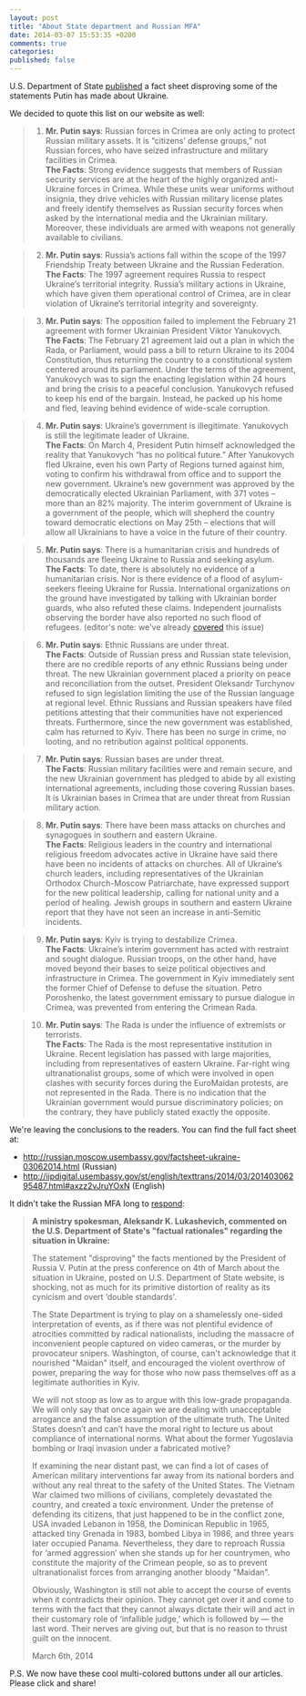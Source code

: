 ```yaml
---
layout: post
title: "About State department and Russian MFA"
date: 2014-03-07 15:53:35 +0200
comments: true
categories:
published: false
---
```

U.S. Department of State [published](http://russian.moscow.usembassy.gov/factsheet-ukraine-03062014.html) a fact sheet disproving some of the statements Putin has made about Ukraine.

We decided to quote this list on our website as well:

>1. **Mr. Putin says**: Russian forces in Crimea are only acting to protect Russian military assets. It is “citizens’ defense groups,” not Russian forces, who have seized infrastructure and military facilities in Crimea.  
**The Facts**: Strong evidence suggests that members of Russian security services are at the heart of the highly organized anti-Ukraine forces in Crimea. While these units wear uniforms without insignia, they drive vehicles with Russian military license plates and freely identify themselves as Russian security forces when asked by the international media and the Ukrainian military. Moreover, these individuals are armed with weapons not generally available to civilians.

>2. **Mr. Putin says**: Russia’s actions fall within the scope of the 1997 Friendship Treaty between Ukraine and the Russian Federation.  
**The Facts**: The 1997 agreement requires Russia to respect Ukraine’s territorial integrity. Russia’s military actions in Ukraine, which have given them operational control of Crimea, are in clear violation of Ukraine’s territorial integrity and sovereignty.

>3. **Mr. Putin says**: The opposition failed to implement the February 21 agreement with former Ukrainian President Viktor Yanukovych.  
**The Facts**: The February 21 agreement laid out a plan in which the Rada, or Parliament, would pass a bill to return Ukraine to its 2004 Constitution, thus returning the country to a constitutional system centered around its parliament. Under the terms of the agreement, Yanukovych was to sign the enacting legislation within 24 hours and bring the crisis to a peaceful conclusion. Yanukovych refused to keep his end of the bargain. Instead, he packed up his home and fled, leaving behind evidence of wide-scale corruption.

>4. **Mr. Putin says**: Ukraine’s government is illegitimate. Yanukovych is still the legitimate leader of Ukraine.  
**The Facts**: On March 4, President Putin himself acknowledged the reality that Yanukovych “has no political future.” After Yanukovych fled Ukraine, even his own Party of Regions turned against him, voting to confirm his withdrawal from office and to support the new government. Ukraine’s new government was approved by the democratically elected Ukrainian Parliament, with 371 votes – more than an 82% majority. The interim government of Ukraine is a government of the people, which will shepherd the country toward democratic elections on May 25th – elections that will allow all Ukrainians to have a voice in the future of their country.

>5. **Mr. Putin says**: There is a humanitarian crisis and hundreds of thousands are fleeing Ukraine to Russia and seeking asylum.  
**The Facts**: To date, there is absolutely no evidence of a humanitarian crisis. Nor is there evidence of a flood of asylum-seekers fleeing Ukraine for Russia. International organizations on the ground have investigated by talking with Ukrainian border guards, who also refuted these claims. Independent journalists observing the border have also reported no such flood of refugees.
> (editor's note: we've already [covered](http://fakecontrol.org/en/blog/2014/03/02/first_channel_geography/) this issue)

>6. **Mr. Putin says**: Ethnic Russians are under threat.  
**The Facts**: Outside of Russian press and Russian state television, there are no credible reports of any ethnic Russians being under threat. The new Ukrainian government placed a priority on peace and reconciliation from the outset. President Oleksandr Turchynov refused to sign legislation limiting the use of the Russian language at regional level. Ethnic Russians and Russian speakers have filed petitions attesting that their communities have not experienced threats. Furthermore, since the new government was established, calm has returned to Kyiv. There has been no surge in crime, no looting, and no retribution against political opponents.

>7. **Mr. Putin says**: Russian bases are under threat.  
**The Facts**: Russian military facilities were and remain secure, and the new Ukrainian government has pledged to abide by all existing international agreements, including those covering Russian bases. It is Ukrainian bases in Crimea that are under threat from Russian military action.

>8. **Mr. Putin says**: There have been mass attacks on churches and synagogues in southern and eastern Ukraine.  
**The Facts**: Religious leaders in the country and international religious freedom advocates active in Ukraine have said there have been no incidents of attacks on churches. All of Ukraine’s church leaders, including representatives of the Ukrainian Orthodox Church-Moscow Patriarchate, have expressed support for the new political leadership, calling for national unity and a period of healing. Jewish groups in southern and eastern Ukraine report that they have not seen an increase in anti-Semitic incidents.

>9. **Mr. Putin says**: Kyiv is trying to destabilize Crimea.  
**The Facts**: Ukraine’s interim government has acted with restraint and sought dialogue. Russian troops, on the other hand, have moved beyond their bases to seize political objectives and infrastructure in Crimea. The government in Kyiv immediately sent the former Chief of Defense to defuse the situation. Petro Poroshenko, the latest government emissary to pursue dialogue in Crimea, was prevented from entering the Crimean Rada.

>10. **Mr. Putin says**: The Rada is under the influence of extremists or terrorists.  
**The Facts**: The Rada is the most representative institution in Ukraine. Recent legislation has passed with large majorities, including from representatives of eastern Ukraine. Far-right wing ultranationalist groups, some of which were involved in open clashes with security forces during the EuroMaidan protests, are not represented in the Rada. There is no indication that the Ukrainian government would pursue discriminatory policies; on the contrary, they have publicly stated exactly the opposite.

We're leaving the conclusions to the readers. You can find the full fact sheet at:

+ http://russian.moscow.usembassy.gov/factsheet-ukraine-03062014.html (Russian)
+ http://iipdigital.usembassy.gov/st/english/texttrans/2014/03/20140306295487.html#axzz2vJruYOxN (English)

It didn't take the Russian MFA long to [respond](http://mid.ru/brp_4.nsf/newsline/C48637A3360452D044257C9300518BDD):

> **A ministry spokesman, Aleksandr K. Lukashevich, commented on the U.S. Department of State's "factual rationales" regarding the situation in Ukraine:**
>
>
> The statement "disproving" the facts mentioned by the President of Russia V. Putin at the press conference on 4th of March about the situation in Ukraine, posted on U.S. Department of State website, is shocking, not as much for its primitive distortion of reality as its cynicism and overt ‘double standards'.
>
>
> The State Department is trying to play on a shamelessly one-sided interpretation of events, as if there was not plentiful evidence of atrocities committed by radical nationalists, including the massacre of inconvenient people captured on video cameras, or the murder by provocateur snipers. Washington, of course, can't acknowledge that it nourished "Maidan" itself, and encouraged the violent overthrow of power, preparing the way for those who now pass themselves off as a legitimate authorities in Kyiv.
>
>
> We will not stoop as low as to argue with this low-grade propaganda. We will only say that once again we are dealing with unacceptable arrogance and the false assumption of the ultimate truth. The United States doesn’t and can’t have the moral right to lecture us about compliance of international norms. What about the former Yugoslavia bombing or Iraqi invasion under a fabricated motive?
>
>
> If examining the near distant past, we can find a lot of cases of American military interventions far away from its national borders and without any real threat to the safety of the United States. The Vietnam War claimed two millions of civilians, completely devastated the country, and created a toxic environment. Under the pretense of defending its citizens, that just happened to be in the conflict zone, USA invaded Lebanon in 1958, the Dominican Republic in 1965, attacked tiny Grenada in 1983, bombed Libya in 1986, and three years later occupied Panama. Nevertheless, they dare to reproach Russia for ‘armed aggression’ when she stands up for her countrymen, who constitute the majority of the Crimean people, so as to prevent ultranationalist forces from arranging another bloody "Maidan".
>
>
> Obviously, Washington is still not able to accept the course of events when it contradicts their opinion. They cannot get over it and come to terms with the fact that they cannot always dictate their will and act in their customary role of ‘infallible judge,’ which is followed by — the last word. Their nerves are giving out, but that is no reason to thrust guilt on the innocent.
>
>
> March 6th, 2014

P.S. We now have these cool multi-colored buttons under all our articles. Please click and share!
